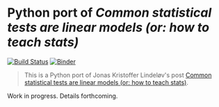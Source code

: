 # Python port of _Common statistical tests are linear models (or: how to teach stats)_

[![Build Status](https://travis-ci.com/eigenfoo/tests-as-linear-python.svg?branch=master)](https://travis-ci.com/eigenfoo/tests-as-linear-python)
[![Binder](https://mybinder.org/badge_logo.svg)](https://mybinder.org/v2/gh/eigenfoo/tests-as-linear-python/master?filepath=tests-as-linear.ipynb)

> This is a Python port of Jonas Kristoffer Lindeløv's post [Common statistical
> tests are linear models (or: how to teach
> stats)](https://lindeloev.github.io/tests-as-linear/).

Work in progress. Details forthcoming.
